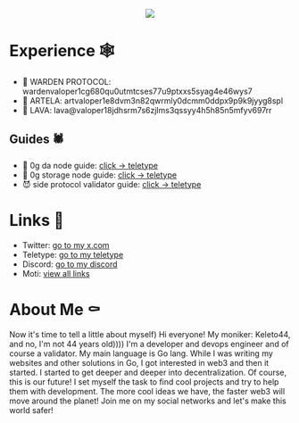 <p align=center>
<img align=center src="https://github.com/user-attachments/assets/b2af44df-418b-472e-bab8-af754d8c0576">
</p>

# Experience 🕸️
- 🏴 WARDEN PROTOCOL: wardenvaloper1cg680qu0utmtcses77u9ptxxs5syag4e46wys7
- 🏴 ARTELA: artvaloper1e8dvm3n82qwrmly0dcmm0ddpx9p9k9jyyg8spl
- 🏴 LAVA: lava@valoper18jdhsrm7s6zjlms3qssyy4h5h85n5mfyv697rr

## Guides 🕷️
- 🎸 0g da node guide: [click -> teletype](https://teletype.in/@keleto44/da-node-guide)
- 🤘 0g storage node guide: [click -> teletype](https://teletype.in/@keleto44/storage-node-guide)
- 😈 side protocol validator guide: [click -> teletype](https://teletype.in/@keleto44/side-protocol-validator-guide)

# Links 🎃
- Twitter: [go to my x.com](https://x.com/Keleto44)
- Teletype: [go to my teletype](https://teletype.in/@keleto44)
- Discord: [go to my discord](https://discord.com/users/846947298864267294)
- Moti: [view all links](https://www.moti.bio/Keleto44)

# About Me ⚰️
Now it's time to tell a little about myself) Hi everyone! My moniker: Keleto44, and no, I'm not 44 years old)))) I'm a developer and devops engineer and of course a validator. My main language is Go lang. While I was writing my websites and other solutions in Go, I got interested in web3 and then it started. I started to get deeper and deeper into decentralization. Of course, this is our future! I set myself the task to find cool projects and try to help them with development. The more cool ideas we have, the faster web3 will move around the planet! Join me on my social networks and let's make this world safer!
